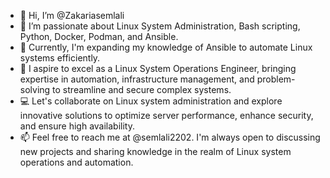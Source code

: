 - 👋 Hi, I’m @Zakariasemlali
- 👀 I’m passionate about Linux System Administration, Bash scripting, Python, Docker, Podman, and Ansible.
- 🌱 Currently, I'm expanding my knowledge of Ansible to automate Linux systems efficiently.
- 💼 I aspire to excel as a Linux System Operations Engineer, bringing expertise in automation, infrastructure management, and problem-solving to streamline and secure complex systems.
- 💻 Let's collaborate on Linux system administration and explore innovative solutions to optimize server performance, enhance security, and ensure high availability.
- 📫 Feel free to reach me at @semlali2202. I'm always open to discussing new projects and sharing knowledge in the realm of Linux system operations and automation.

<!---
Zakariasemlali/Zakariasemlali is a ✨ special ✨ repository because its `README.md` (this file) appears on your GitHub profile.
You can click the Preview link to take a look at your changes.
--->
